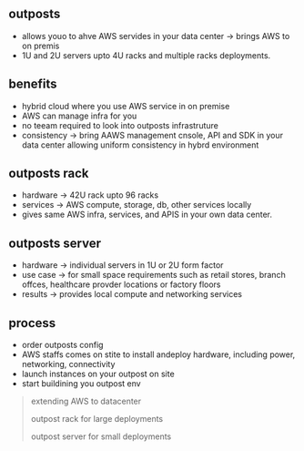 ## outposts

* allows youo to ahve AWS servides in your data center -> brings AWS to on premis
* 1U and 2U servers upto 4U racks and multiple racks deployments.

## benefits

* hybrid cloud where you use AWS service in on premise
* AWS can manage infra for you
* no teeam required to look into outposts infrastruture
* consistency -> bring AAWS management cnsole, API and SDK in your data center allowing uniform consistency in hybrd environment

## outposts rack

* hardware -> 42U rack upto 96 racks
* services -> AWS compute, storage, db, other services locally
* gives same AWS infra, services, and APIS in your own data center.

## outposts server

* hardware -> individual servers in 1U or 2U form factor
* use case -> for small space requirements such as retail stores, branch offces, healthcare provder locations or factory floors
* results -> provides local compute and networking services

## process

* order outposts config
* AWS staffs comes on stite to install andeploy hardware, including power, networking, connectivity
* launch instances on your outpost on site
* start buildining you outpost env

> extending AWS to datacenter
>
> outpost rack for large deployments
>
> outpost server for small deployments